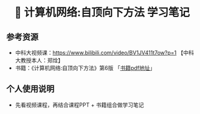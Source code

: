 <h1 align="center">📔 计算机网络:自顶向下方法 学习笔记</h1>

## 参考资源

- 中科大视频课：https://www.bilibili.com/video/BV1JV411t7ow?p=1 【中科大教授本人：郑烇】
- 书籍：《计算机网络:自顶向下方法》第6版 「[书籍pdf地址](https://eclass.teicrete.gr/modules/document/file.php/TP326/%CE%98%CE%B5%CF%89%CF%81%CE%AF%CE%B1%20(Lectures)/Computer_Networking_A_Top-Down_Approach.pdf)」

## 个人使用说明
- 先看视频课程，再结合课程PPT + 书籍组合做学习笔记
